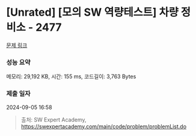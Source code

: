 # [Unrated] [모의 SW 역량테스트] 차량 정비소 - 2477 

[문제 링크](https://swexpertacademy.com/main/code/problem/problemDetail.do?contestProbId=AV6c6bgaIuoDFAXy) 

### 성능 요약

메모리: 29,192 KB, 시간: 155 ms, 코드길이: 3,763 Bytes

### 제출 일자

2024-09-05 16:58



> 출처: SW Expert Academy, https://swexpertacademy.com/main/code/problem/problemList.do